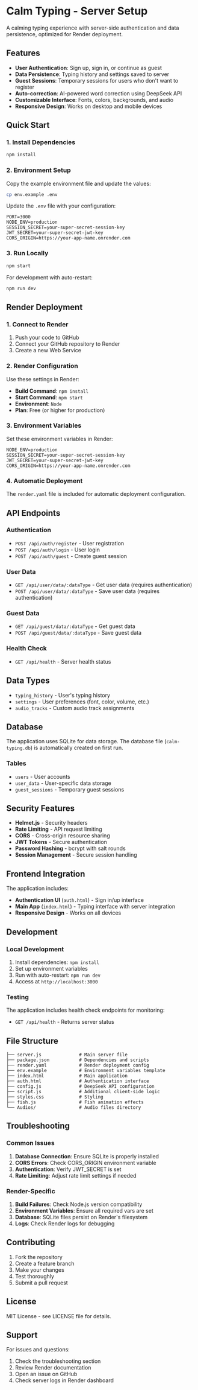 # Calm Typing - Server Setup

A calming typing experience with server-side authentication and data persistence, optimized for Render deployment.

## Features

- **User Authentication**: Sign up, sign in, or continue as guest
- **Data Persistence**: Typing history and settings saved to server
- **Guest Sessions**: Temporary sessions for users who don't want to register
- **Auto-correction**: AI-powered word correction using DeepSeek API
- **Customizable Interface**: Fonts, colors, backgrounds, and audio
- **Responsive Design**: Works on desktop and mobile devices

## Quick Start

### 1. Install Dependencies

```bash
npm install
```

### 2. Environment Setup

Copy the example environment file and update the values:

```bash
cp env.example .env
```

Update the `.env` file with your configuration:

```env
PORT=3000
NODE_ENV=production
SESSION_SECRET=your-super-secret-session-key
JWT_SECRET=your-super-secret-jwt-key
CORS_ORIGIN=https://your-app-name.onrender.com
```

### 3. Run Locally

```bash
npm start
```

For development with auto-restart:

```bash
npm run dev
```

## Render Deployment

### 1. Connect to Render

1. Push your code to GitHub
2. Connect your GitHub repository to Render
3. Create a new Web Service

### 2. Render Configuration

Use these settings in Render:

- **Build Command**: `npm install`
- **Start Command**: `npm start`
- **Environment**: `Node`
- **Plan**: Free (or higher for production)

### 3. Environment Variables

Set these environment variables in Render:

```
NODE_ENV=production
SESSION_SECRET=your-super-secret-session-key
JWT_SECRET=your-super-secret-jwt-key
CORS_ORIGIN=https://your-app-name.onrender.com
```

### 4. Automatic Deployment

The `render.yaml` file is included for automatic deployment configuration.

## API Endpoints

### Authentication

- `POST /api/auth/register` - User registration
- `POST /api/auth/login` - User login
- `POST /api/auth/guest` - Create guest session

### User Data

- `GET /api/user/data/:dataType` - Get user data (requires authentication)
- `POST /api/user/data/:dataType` - Save user data (requires authentication)

### Guest Data

- `GET /api/guest/data/:dataType` - Get guest data
- `POST /api/guest/data/:dataType` - Save guest data

### Health Check

- `GET /api/health` - Server health status

## Data Types

- `typing_history` - User's typing history
- `settings` - User preferences (font, color, volume, etc.)
- `audio_tracks` - Custom audio track assignments

## Database

The application uses SQLite for data storage. The database file (`calm-typing.db`) is automatically created on first run.

### Tables

- `users` - User accounts
- `user_data` - User-specific data storage
- `guest_sessions` - Temporary guest sessions

## Security Features

- **Helmet.js** - Security headers
- **Rate Limiting** - API request limiting
- **CORS** - Cross-origin resource sharing
- **JWT Tokens** - Secure authentication
- **Password Hashing** - bcrypt with salt rounds
- **Session Management** - Secure session handling

## Frontend Integration

The application includes:

- **Authentication UI** (`auth.html`) - Sign in/up interface
- **Main App** (`index.html`) - Typing interface with server integration
- **Responsive Design** - Works on all devices

## Development

### Local Development

1. Install dependencies: `npm install`
2. Set up environment variables
3. Run with auto-restart: `npm run dev`
4. Access at `http://localhost:3000`

### Testing

The application includes health check endpoints for monitoring:

- `GET /api/health` - Returns server status

## File Structure

```
├── server.js              # Main server file
├── package.json           # Dependencies and scripts
├── render.yaml            # Render deployment config
├── env.example            # Environment variables template
├── index.html             # Main application
├── auth.html              # Authentication interface
├── config.js              # DeepSeek API configuration
├── script.js              # Additional client-side logic
├── styles.css             # Styling
├── fish.js                # Fish animation effects
└── Audios/                # Audio files directory
```

## Troubleshooting

### Common Issues

1. **Database Connection**: Ensure SQLite is properly installed
2. **CORS Errors**: Check CORS_ORIGIN environment variable
3. **Authentication**: Verify JWT_SECRET is set
4. **Rate Limiting**: Adjust rate limit settings if needed

### Render-Specific

1. **Build Failures**: Check Node.js version compatibility
2. **Environment Variables**: Ensure all required vars are set
3. **Database**: SQLite files persist on Render's filesystem
4. **Logs**: Check Render logs for debugging

## Contributing

1. Fork the repository
2. Create a feature branch
3. Make your changes
4. Test thoroughly
5. Submit a pull request

## License

MIT License - see LICENSE file for details.

## Support

For issues and questions:

1. Check the troubleshooting section
2. Review Render documentation
3. Open an issue on GitHub
4. Check server logs in Render dashboard